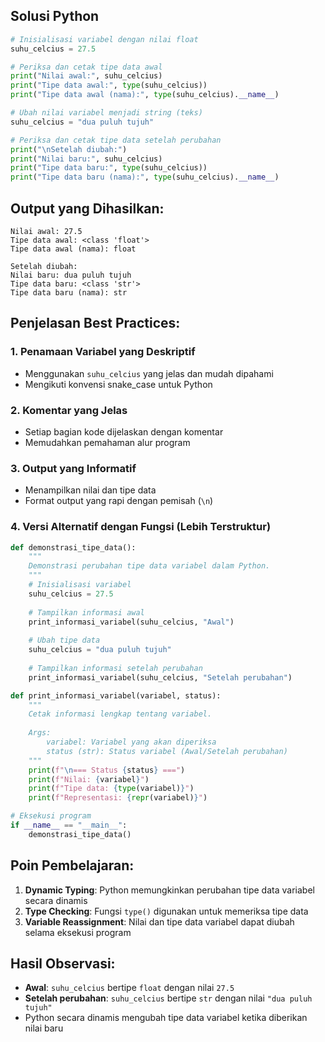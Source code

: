 
## Solusi Python

```python
# Inisialisasi variabel dengan nilai float
suhu_celcius = 27.5

# Periksa dan cetak tipe data awal
print("Nilai awal:", suhu_celcius)
print("Tipe data awal:", type(suhu_celcius))
print("Tipe data awal (nama):", type(suhu_celcius).__name__)

# Ubah nilai variabel menjadi string (teks)
suhu_celcius = "dua puluh tujuh"

# Periksa dan cetak tipe data setelah perubahan
print("\nSetelah diubah:")
print("Nilai baru:", suhu_celcius)
print("Tipe data baru:", type(suhu_celcius))
print("Tipe data baru (nama):", type(suhu_celcius).__name__)
```

## Output yang Dihasilkan:
```
Nilai awal: 27.5
Tipe data awal: <class 'float'>
Tipe data awal (nama): float

Setelah diubah:
Nilai baru: dua puluh tujuh
Tipe data baru: <class 'str'>
Tipe data baru (nama): str
```

## Penjelasan Best Practices:

### 1. **Penamaan Variabel yang Deskriptif**
- Menggunakan `suhu_celcius` yang jelas dan mudah dipahami
- Mengikuti konvensi snake_case untuk Python

### 2. **Komentar yang Jelas**
- Setiap bagian kode dijelaskan dengan komentar
- Memudahkan pemahaman alur program

### 3. **Output yang Informatif**
- Menampilkan nilai dan tipe data
- Format output yang rapi dengan pemisah (`\n`)

### 4. **Versi Alternatif dengan Fungsi (Lebih Terstruktur)**

```python
def demonstrasi_tipe_data():
    """
    Demonstrasi perubahan tipe data variabel dalam Python.
    """
    # Inisialisasi variabel
    suhu_celcius = 27.5
    
    # Tampilkan informasi awal
    print_informasi_variabel(suhu_celcius, "Awal")
    
    # Ubah tipe data
    suhu_celcius = "dua puluh tujuh"
    
    # Tampilkan informasi setelah perubahan
    print_informasi_variabel(suhu_celcius, "Setelah perubahan")

def print_informasi_variabel(variabel, status):
    """
    Cetak informasi lengkap tentang variabel.
    
    Args:
        variabel: Variabel yang akan diperiksa
        status (str): Status variabel (Awal/Setelah perubahan)
    """
    print(f"\n=== Status {status} ===")
    print(f"Nilai: {variabel}")
    print(f"Tipe data: {type(variabel)}")
    print(f"Representasi: {repr(variabel)}")

# Eksekusi program
if __name__ == "__main__":
    demonstrasi_tipe_data()
```

## Poin Pembelajaran:

1. **Dynamic Typing**: Python memungkinkan perubahan tipe data variabel secara dinamis
2. **Type Checking**: Fungsi `type()` digunakan untuk memeriksa tipe data
3. **Variable Reassignment**: Nilai dan tipe data variabel dapat diubah selama eksekusi program

## Hasil Observasi:
- **Awal**: `suhu_celcius` bertipe `float` dengan nilai `27.5`
- **Setelah perubahan**: `suhu_celcius` bertipe `str` dengan nilai `"dua puluh tujuh"`
- Python secara dinamis mengubah tipe data variabel ketika diberikan nilai baru

